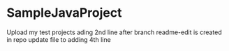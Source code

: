 # SampleJavaProject
Upload my test projects
ading 2nd line after branch readme-edit is created in repo
update file to adding 4th line
